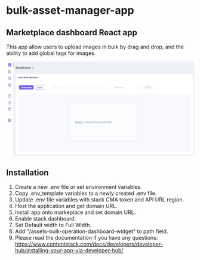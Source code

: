 # bulk-asset-manager-app
## Marketplace dashboard React app
This app allow users to upload images in bulk by drag and drop, and the ability to add global tags for images.

![asset_bulk_operation_ui](https://github.com/Contentstack-Solutions/bulk-asset-manager-app/blob/main/src/assets/asset-bulk-operation-ui.png)


## Installation

1. Create a new .env file or set environment variables.
2. Copy .env_template variables to a newly created .env file.
3. Update .env file variables with stack CMA token and API URL region.
4. Host the application and get domain URL.
5. Install app onto markeplace and set domain URL.
6. Enable stack dashboard.
7. Set Default width to Full Width.
8. Add "/assets-bulk-operation-dashboard-widget" to path field.
10. Please read the documentation if you have any questions: https://www.contentstack.com/docs/developers/developer-hub/installing-your-app-via-developer-hub/
